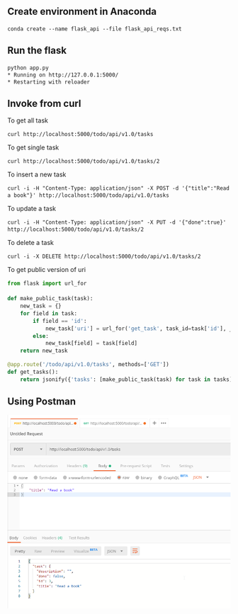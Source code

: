 ## Create environment in Anaconda
```
conda create --name flask_api --file flask_api_reqs.txt
```

## Run the flask
```
python app.py
* Running on http://127.0.0.1:5000/
* Restarting with reloader
```
## Invoke from curl
To get all task
```
curl http://localhost:5000/todo/api/v1.0/tasks
```
To get single task
```
curl http://localhost:5000/todo/api/v1.0/tasks/2
```
To insert a new task
```
curl -i -H "Content-Type: application/json" -X POST -d '{"title":"Read a book"}' http://localhost:5000/todo/api/v1.0/tasks
```
To update a task
```
curl -i -H "Content-Type: application/json" -X PUT -d '{"done":true}' http://localhost:5000/todo/api/v1.0/tasks/2
```
To delete a task
```
curl -i -X DELETE http://localhost:5000/todo/api/v1.0/tasks/2
```
To get public version of uri
```python
from flask import url_for

def make_public_task(task):
    new_task = {}
    for field in task:
        if field == 'id':
            new_task['uri'] = url_for('get_task', task_id=task['id'], _external=True)
        else:
            new_task[field] = task[field]
    return new_task
```
```python
@app.route('/todo/api/v1.0/tasks', methods=['GET'])
def get_tasks():
    return jsonify({'tasks': [make_public_task(task) for task in tasks]})
```
## Using Postman
![post method](https://github.com/lynardme/my-python-project/blob/master/img/001-post.png)
